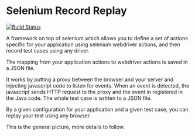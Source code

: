 # Selenium Record Replay

[![Build Status](https://travis-ci.org/hristo-vrigazov/selenium-record-replay.svg?branch=master)](https://travis-ci.org/hristo-vrigazov/selenium-record-replay)

A framework on top of selenium which allows you to define a set of actions specific
for your application using selenium webdriver actions, and then record test cases 
using any driver.

The mapping from your application actions to webdriver actions is saved in a JSON file.

It works by putting a proxy between the browser and your server and injecting javascript code
to listen for events. When an event is detected, the javascript sends HTTP request to the proxy
and the event in registered in the Java code. The whole test case is written to a JSON file.

By a given configuration for your application and a given test case, you can replay your test
using any browser.

This is the general picture, more details to follow.